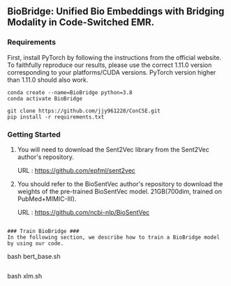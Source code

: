 ## BioBridge: Unified Bio Embeddings with Bridging Modality in Code-Switched EMR. ##

### Requirements ### 
First, install PyTorch by following the instructions from the official website. To faithfully reproduce our results, please use the correct 1.11.0 version corresponding to your platforms/CUDA versions. PyTorch version higher than 1.11.0 should also work.
```
conda create --name=BioBridge python=3.8
conda activate BioBridge

git clone https://github.com/jjy961228/ConCSE.git
pip install -r requirements.txt
```

### Getting Started ###

1. You will need to download the Sent2Vec library from the Sent2Vec author's repository.

    URL : https://github.com/epfml/sent2vec

2. You should refer to the BioSentVec author's repository to download the weights of the pre-trained BioSentVec model. 21GB(700dim, trained on PubMed+MIMIC-III). 

   URL : https://github.com/ncbi-nlp/BioSentVec
```

### Train BioBridge ###
In the following section, we describe how to train a BioBridge model by using our code.
```
bash bert_base.sh
```

```
bash xlm.sh
```

